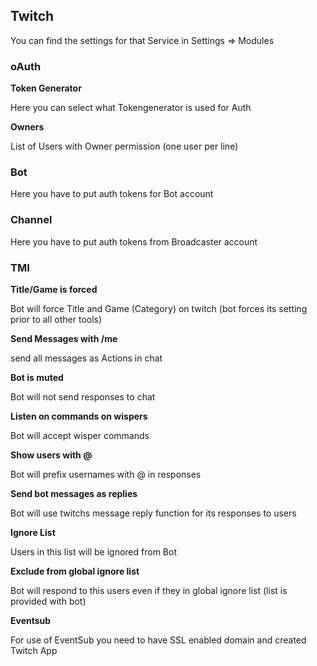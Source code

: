 ## Twitch

You can find the settings for that Service in Settings => Modules

### oAuth

__Token Generator__

Here you can select what Tokengenerator is used for Auth

__Owners__

List of Users with Owner permission
(one user per line)

### Bot
Here you have to put auth tokens for Bot account

### Channel
Here you have to put auth tokens from Broadcaster account

### TMI

__Title/Game is forced__

Bot will force Title and Game (Category) on twitch
(bot forces its setting prior to all other tools)

__Send Messages with /me__

send all messages as Actions in chat

__Bot is muted__

Bot will not send responses to chat

__Listen on commands on wispers__

Bot will accept wisper commands

__Show users with @__

Bot will prefix usernames with @ in responses

__Send bot messages as replies__

Bot will use twitchs message reply function for its responses to users

__Ignore List__

Users in this list will be ignored from Bot

__Exclude from global ignore list__

Bot will respond to this users even if they in global ignore list (list is provided with bot)

__Eventsub__

For use of EventSub you need to have SSL enabled domain and created Twitch App